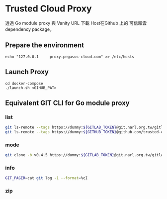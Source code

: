 # Trusted Cloud Proxy

透過 Go module proxy 與 Vanity URL 下載 Host在Github 上的 可信賴雲 dependency package。

## Prepare the environment

```shell
echo "127.0.0.1     proxy.pegasus-cloud.com" >> /etc/hosts
```


## Launch Proxy
```
cd docker-compose
./launch.sh <GIHUB_PAT>

```


## Equivalent GIT CLI for Go module proxy

### list

```bash
git ls-remote --tags https://dummy:${GITLAB_TOKEN}@git.narl.org.tw/gitlab-ee/trusted-cloud/services/toolkits.git | rev | cut -d/ -f1 | rev
git ls-remote --tags https://dummy:${GITHUB_TOKEN}@github.com/trusted-cloud/toolkits.git | rev | cut -d/ -f1 | rev
```


### mode

```bash
git clone -b v0.4.5 https://dummy:${GITLAB_TOKEN}@git.narl.org.tw/gitlab-ee/trusted-cloud/services/toolkits.git


```


### info

```bash
GIT_PAGER=cat git log -1 --format=%cI
```

### zip

```
```